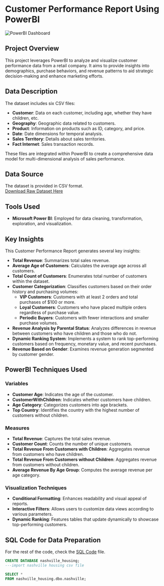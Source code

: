 # Customer Performance Report Using PowerBI

![PowerBI Dashboard](image-housing.jpg)

## Project Overview
This project leverages PowerBI to analyze and visualize customer performance data from a retail company. It aims to provide insights into demographics, purchase behaviors, and revenue patterns to aid strategic decision-making and enhance marketing efforts.

## Data Description
The dataset includes six CSV files:
- **Customer**: Data on each customer, including age, whether they have children, etc.
- **Geography**: Geographic data related to customers.
- **Product**: Information on products such as ID, category, and price.
- **Date**: Date dimensions for temporal analysis.
- **Sales Territory**: Details about sales territories.
- **Fact Internet**: Sales transaction records.

These files are integrated within PowerBI to create a comprehensive data model for multi-dimensional analysis of sales performance.

## Data Source
The dataset is provided in CSV format.  
[Download Raw Dataset Here](NashvilleHousing.csv)

## Tools Used
- **Microsoft Power BI**: Employed for data cleaning, transformation, exploration, and visualization.

## Key Insights
This Customer Performance Report generates several key insights:
- **Total Revenue**: Summarizes total sales revenue.
- **Average Age of Customers**: Calculates the average age across all customers.
- **Total Count of Customers**: Enumerates total number of customers within the dataset.
- **Customer Categorization**: Classifies customers based on their order history and purchasing volumes:
  - **VIP Customers**: Customers with at least 2 orders and total purchases of $100 or more.
  - **Loyal Customers**: Customers who have placed multiple orders regardless of purchase value.
  - **Periodic Buyers**: Customers with fewer interactions and smaller purchase volumes.
- **Revenue Analysis by Parental Status**: Analyzes differences in revenue between customers who have children and those who do not.
- **Dynamic Ranking System**: Implements a system to rank top-performing customers based on frequency, monetary value, and recent purchases.
- **Revenue Based on Gender**: Examines revenue generation segmented by customer gender.

## PowerBI Techniques Used

### Variables
- **Customer Age**: Indicates the age of the customer.
- **CustomerWithChildren**: Indicates whether customers have children.
- **Age Category**: Categorizes customers into age brackets.
- **Top Country**: Identifies the country with the highest number of customers without children.

### Measures
- **Total Revenue**: Captures the total sales revenue.
- **Customer Count**: Counts the number of unique customers.
- **Total Revenue From Customers with Children**: Aggregates revenue from customers who have children.
- **Total Revenue From Customers without Children**: Aggregates revenue from customers without children.
- **Average Revenue By Age Group**: Computes the average revenue per age category.

### Visualization Techniques
- **Conditional Formatting**: Enhances readability and visual appeal of reports.
- **Interactive Filters**: Allows users to customize data views according to various parameters.
- **Dynamic Ranking**: Features tables that update dynamically to showcase top-performing customers.

## SQL Code for Data Preparation
For the rest of the code, check the [SQL Code](nashville-housing.sql) file.
```sql
CREATE DATABASE nashville_housing;
---import nashville housing csv file

SELECT *
FROM nashville_housing.dbo.nashville;


